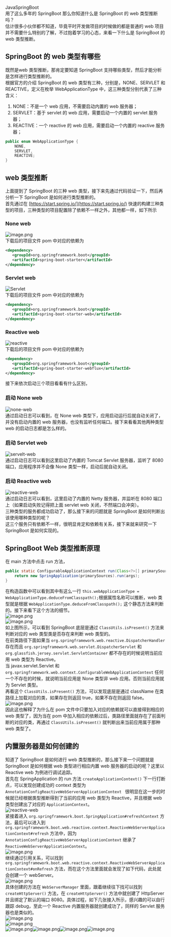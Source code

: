 JavaSpringBoot<br />用了这么多年的 SpringBoot 那么你知道什么是 SpringBoot 的 web 类型推断吗？<br />估计很多小伙伴都不知道，毕竟平时开发做项目的时候做的都是普通的 web 项目并不需要什么特别的了解，不过抱着学习的心态，来看一下什么是 SpringBoot 的 web 类型推断。
<a name="tZETv"></a>
## SpringBoot 的 web 类型有哪些
既然是web 类型推断，那肯定要知道 SpringBoot 支持哪些类型，然后才能分析是怎样进行类型推断的。<br />根据官方的介绍 SpringBoot 的 web 类型有三种，分别是，NONE、SERVLET 和 REACTIVE，定义在枚举 WebApplicationType 中，这三种类型分别代表了三种含义：

1. NONE：不是一个 web 应用，不需要启动内置的 web 服务器；
2. SERVLET：基于 servlet 的 web 应用，需要启动一个内置的 servlet 服务器；
3. REACTIVE：一个 reactive 的 web 应用，需要启动一个内置的 reactive 服务器；
```java
public enum WebApplicationType {
    NONE,
    SERVLET,
    REACTIVE;
}
```
<a name="Vqvx8"></a>
## web 类型推断
上面提到了 SpringBoot 的三种 web 类型，接下来先通过代码验证一下，然后再分析一下 SpringBoot 是如何进行类型推断的。<br />首先通过在 [https://start.spring.io/](https://start.spring.io/) 快速的构建三种类型的项目，三种类型的项目配置除了依赖不一样之外，其他都一样，如下所示
<a name="tpiSm"></a>
### None web
![image.png](https://cdn.nlark.com/yuque/0/2022/png/396745/1672032268028-5c361855-6168-4e09-9e31-1192923e4fd1.png#averageHue=%23f8f8f8&clientId=u6ef458aa-ce97-4&from=paste&height=713&id=uab4d8aa4&originHeight=1783&originWidth=3790&originalType=binary&ratio=1&rotation=0&showTitle=false&size=218478&status=done&style=shadow&taskId=u2bd3158a-fe6c-4568-9609-3b29a323b86&title=&width=1516)<br />下载后的项目文件 pom 中对应的依赖为
```xml
<dependency>
   <groupId>org.springframework.boot</groupId>
   <artifactId>spring-boot-starter</artifactId>
</dependency>
```
<a name="oqkOG"></a>
### Servlet web
![Servlet](https://cdn.nlark.com/yuque/0/2022/png/396745/1672032319221-8bf628d7-d0b4-4e97-b3a6-eef2e15a72ff.png#averageHue=%23f7f7f7&clientId=u6ef458aa-ce97-4&from=paste&height=713&id=u1d2e06d1&originHeight=1783&originWidth=3781&originalType=binary&ratio=1&rotation=0&showTitle=true&size=251100&status=done&style=shadow&taskId=u73fb3dee-4775-41c2-987f-06ab393785a&title=Servlet&width=1512.4 "Servlet")<br />下载后的项目文件 pom 中对应的依赖为
```xml
<dependency>
   <groupId>org.springframework.boot</groupId>
   <artifactId>spring-boot-starter-web</artifactId>
</dependency>
```
<a name="Hk3FT"></a>
### Reactive web
![reactive](https://cdn.nlark.com/yuque/0/2022/png/396745/1672032374032-e2b6e47b-de53-41ed-90be-7b0b410f8ddd.png#averageHue=%23f7f7f7&clientId=u6ef458aa-ce97-4&from=paste&height=713&id=ub4ede88a&originHeight=1783&originWidth=3789&originalType=binary&ratio=1&rotation=0&showTitle=true&size=242389&status=done&style=shadow&taskId=u2b0ab4f7-36d1-4bf2-9a37-adbed5a5bfc&title=reactive&width=1515.6 "reactive")<br />下载后的项目文件 pom 中对应的依赖为
```xml
<dependency>
   <groupId>org.springframework.boot</groupId>
   <artifactId>spring-boot-starter-webflux</artifactId>
</dependency>
```
接下来依次启动三个项目看看有什么区别，
<a name="zEuOw"></a>
### 启动 None web
![none-web](https://cdn.nlark.com/yuque/0/2022/png/396745/1672032943370-f5de8662-4de0-4786-9e8d-239cf072f9fe.png#averageHue=%23f9f9f9&clientId=u6ef458aa-ce97-4&from=paste&height=412&id=u665853f2&originHeight=1031&originWidth=3763&originalType=binary&ratio=1&rotation=0&showTitle=true&size=254642&status=done&style=shadow&taskId=uee58e0f1-5b84-405d-97e8-69c23b0f8de&title=none-web&width=1505.2 "none-web")<br />通过启动日志可以看到，在 None web 类型下，应用启动运行后就自动关闭了，并没有启动内置的 web 服务器，也没有监听任何端口。接下来看看其他两种类型 web 的启动日志都是怎么样的。
<a name="Q9sqj"></a>
### 启动 Servlet web
![servelt-web](https://cdn.nlark.com/yuque/0/2022/png/396745/1672032984626-b01b666c-e040-4499-b60f-cad8334a4089.png#averageHue=%23f9f8f8&clientId=u6ef458aa-ce97-4&from=paste&height=426&id=ua3c3d510&originHeight=1066&originWidth=3727&originalType=binary&ratio=1&rotation=0&showTitle=true&size=274552&status=done&style=shadow&taskId=u197e686a-1f22-462c-9846-100ae00ac28&title=servelt-web&width=1490.8 "servelt-web")<br />通过启动日志可以看到这里启动了内置的 Tomcat Servlet 服务器，监听了 8080 端口，应用程序并不会像 None 类型一样，启动后就自动关闭。
<a name="Qcp4l"></a>
### 启动 Reactive web
![reactive-web](https://cdn.nlark.com/yuque/0/2022/png/396745/1672033041188-e1ecdae1-37b0-4d94-8ddd-2e67af965696.png#averageHue=%23fbfafa&clientId=u6ef458aa-ce97-4&from=paste&height=410&id=uf085b747&originHeight=1024&originWidth=3359&originalType=binary&ratio=1&rotation=0&showTitle=true&size=161829&status=done&style=shadow&taskId=u3c151253-488d-4c31-a0a7-64379e349c2&title=reactive-web&width=1343.6 "reactive-web")<br />通过启动日志可以看到，这里启动了内置的 Netty 服务器，并监听在 8080 端口上（如果启动失败记得把上面 servlet web 关闭，不然端口会冲突）。<br />三种类型的服务都成功启动了，那么接下来的问题就是 SpringBoot 是如何判断出该使用哪种类型的呢？<br />这三个服务只有依赖不一样，很明显肯定和依赖有关系，接下来就来研究一下 SpringBoot 是如何实现的。
<a name="UFl4s"></a>
## SpringBoot Web 类型推断原理
在 main 方法中点击 run 方法，
```java
public static ConfigurableApplicationContext run(Class<?>[] primarySources, String[] args) {
    return new SpringApplication(primarySources).run(args);
}
```
在构造函数中可以看到其中有这么一行 `this.webApplicationType = WebApplicationType.deduceFromClasspath();`根据属性名称可以推断，web 类型就是根据 `WebApplicationType.deduceFromClasspath();` 这个静态方法来判断的。接下来看下这个方法的细节。<br />![image.png](https://cdn.nlark.com/yuque/0/2022/png/396745/1672033179821-b4199977-ef6e-4266-a7da-01248e973008.png#averageHue=%23fbfbfa&clientId=u6ef458aa-ce97-4&from=paste&height=486&id=u392aed82&originHeight=1215&originWidth=3489&originalType=binary&ratio=1&rotation=0&showTitle=false&size=475916&status=done&style=shadow&taskId=ufba785f4-074e-4fc8-b5e4-68282ebc4e7&title=&width=1395.6)<br />![image.png](https://cdn.nlark.com/yuque/0/2022/png/396745/1672033218600-236df570-be4c-45af-b083-4fe991334e0d.png#averageHue=%23fcfcfb&clientId=u6ef458aa-ce97-4&from=paste&height=678&id=u8981f8e6&originHeight=1695&originWidth=3616&originalType=binary&ratio=1&rotation=0&showTitle=false&size=476801&status=done&style=shadow&taskId=ub5751ba8-0646-4fa4-a490-d8aa5f7e434&title=&width=1446.4)<br />如上图所示，可以看到 SpringBoot 底层是通过 `ClassUtils.isPresent()` 方法来判断对应的 web 类型类是否存在来判断 web 类型的。<br />在前类路径下面如果当 `org.springframework.web.reactive.DispatcherHandler` 存在而且 `org.springframework.web.servlet.DispatcherServlet` 和 `org.glassfish.jersey.servlet.ServletContainer` 都不存在的时候说明当前应用 web 类型为 Reactive。<br />当 javax.servlet.Servlet 和 `org.springframework.web.context.ConfigurableWebApplicationContext` 任何一个不存在的时候，就说明当前应用是 None 类型非 web 应用。否则当前应用就为 Servlet 类型。<br />再看这个 `ClassUtils.isPresent()` 方法，可以发现底层是通过 className 在类路径上加载对应的类，如果存在则返回 true，如果不存在则返回 false。![image.png](https://cdn.nlark.com/yuque/0/2022/png/396745/1672033255840-ca950974-af4e-4dcc-8363-e7b31c8f833f.png#averageHue=%23fdfcfa&clientId=u6ef458aa-ce97-4&from=paste&height=242&id=u09984973&originHeight=606&originWidth=3503&originalType=binary&ratio=1&rotation=0&showTitle=false&size=130736&status=done&style=shadow&taskId=u68fbde56-6193-4caa-9ea4-ae8c188c1db&title=&width=1401.2)<br />因此这也解释了为什么在 pom 文件中只要加入对应的依赖就可以直接得到相应的 web 类型了，因为当在 pom 中加入相应的依赖过后，类路径里面就存在了前面判断的对应的类，再通过 `ClassUtils.isPresent()` 就判断出来当前应用属于那种 web 类型了。
<a name="TiaAA"></a>
## 内置服务器是如何创建的
知道了 SpringBoot 是如何进行 web 类型推断的，那么接下来一个问题就是 SpringBoot 是如何根据 web 类型进行相应内置 web 服务器的启动的呢？这里以 Reactive web 为例进行调试追踪。<br />首先在 SpringApplication 的 run 方法 `createApplicationContext()` 下一行打断点，可以发现创建成功的 context 类型为 `AnnotationConfigReactiveWebServerApplicationContext ` 很明显在这一步的时候就已经根据类型推断得到了当前的应用 web 类型为 Reactive，并且根据 web 类型创建出了对应的 `ApplicationContext`。<br />![reactive-web](https://cdn.nlark.com/yuque/0/2022/png/396745/1672033397917-eece77a1-be06-4f0d-8668-6d0ac0fd1f06.png#averageHue=%23f7f5f4&clientId=u6ef458aa-ce97-4&from=paste&height=563&id=u48bd0a21&originHeight=1407&originWidth=3830&originalType=binary&ratio=1&rotation=0&showTitle=true&size=614433&status=done&style=shadow&taskId=uefe48d46-054a-494d-9bfa-7b461ed9f2d&title=reactive-web&width=1532 "reactive-web")<br />紧接着进入 `org.springframework.boot.SpringApplication#refreshContext` 方法，最后可以进入到 `org.springframework.boot.web.reactive.context.ReactiveWebServerApplicationContext#refresh` 方法中，因为 `AnnotationConfigReactiveWebServerApplicationContext`   继承了 `ReactiveWebServerApplicationContext`。<br />![image.png](https://cdn.nlark.com/yuque/0/2022/png/396745/1672033562864-45d53ac6-5f9d-4cf4-bf98-0f25f70aea2d.png#averageHue=%23fcfbfa&clientId=u6ef458aa-ce97-4&from=paste&height=141&id=u713489a5&originHeight=353&originWidth=2954&originalType=binary&ratio=1&rotation=0&showTitle=false&size=62331&status=done&style=shadow&taskId=uee669990-5d51-49a8-8b5f-67e90d91468&title=&width=1181.6)<br />继续通过引用关系，可以找到 `org.springframework.boot.web.reactive.context.ReactiveWebServerApplicationContext#onRefresh` 方法，而在这个方法里面就会发现了如下代码，此处就会创建一个 webServer。<br />![image.png](https://cdn.nlark.com/yuque/0/2022/png/396745/1672033642048-29bfd8de-a825-4cca-8f63-e9fcf9e7214a.png#averageHue=%23fdfdfd&clientId=u6ef458aa-ce97-4&from=paste&height=242&id=ubd1e6b67&originHeight=605&originWidth=3100&originalType=binary&ratio=1&rotation=0&showTitle=false&size=100770&status=done&style=shadow&taskId=u33bded63-71df-435d-8d3d-64c8eddb26a&title=&width=1240)<br />具体创建的方法在 `WebServerManager` 里面，跟着继续往下找可以找到 `createHttpServer()` 方法，在 `createHttpServer()` 方法中就创建了 HttpServer 并且绑定了默认的端口 8080。具体过程，如下几张接入所示，感兴趣的可以自行跟踪 debug，至此一个 Reactive 内置服务器就创建成功了，同样的 Servlet 服务器也是类似的。<br />![image.png](https://cdn.nlark.com/yuque/0/2022/png/396745/1672033717612-bfa5046b-ab97-4fa2-a357-702a78113016.png#averageHue=%23faf9f7&clientId=u6ef458aa-ce97-4&from=paste&height=394&id=ua4125999&originHeight=984&originWidth=3566&originalType=binary&ratio=1&rotation=0&showTitle=false&size=337947&status=done&style=shadow&taskId=ub9984e37-0719-401f-93b9-63ebb860c98&title=&width=1426.4)<br />![image.png](https://cdn.nlark.com/yuque/0/2022/png/396745/1672033980965-9c4ebc81-961e-466a-9d03-124e693dc516.png#averageHue=%23faf9f6&clientId=u6ef458aa-ce97-4&from=paste&height=174&id=u60bbd78c&originHeight=436&originWidth=3506&originalType=binary&ratio=1&rotation=0&showTitle=false&size=135596&status=done&style=shadow&taskId=ua25d413c-b98a-4977-9599-ae6a6278028&title=&width=1402.4)<br />![image.png](https://cdn.nlark.com/yuque/0/2022/png/396745/1672034033604-cd0e54af-9571-4660-b3cd-081611334fdf.png#averageHue=%23fcfbdf&clientId=u6ef458aa-ce97-4&from=paste&height=305&id=uddd19614&originHeight=763&originWidth=2656&originalType=binary&ratio=1&rotation=0&showTitle=false&size=208961&status=done&style=shadow&taskId=ucb0d5052-2fe1-4fc1-a4f9-31e35432d29&title=&width=1062.4)![image.png](https://cdn.nlark.com/yuque/0/2022/png/396745/1672034058091-dd5ad486-be04-48d5-9f93-ea23adfa105f.png#averageHue=%23faf9f6&clientId=u6ef458aa-ce97-4&from=paste&height=193&id=ue66213c7&originHeight=482&originWidth=3481&originalType=binary&ratio=1&rotation=0&showTitle=false&size=123394&status=done&style=shadow&taskId=u3757447a-832c-474d-ace6-7de0c30466c&title=&width=1392.4)![image.png](https://cdn.nlark.com/yuque/0/2022/png/396745/1672034083169-c198a5a4-f33b-446b-a94f-431c42c2adb1.png#averageHue=%23fbfaf9&clientId=u6ef458aa-ce97-4&from=paste&height=494&id=u258abd4b&originHeight=1235&originWidth=3502&originalType=binary&ratio=1&rotation=0&showTitle=false&size=296654&status=done&style=shadow&taskId=ua15a5c69-a7de-494c-9fd0-b5677777e59&title=&width=1400.8)![image.png](https://cdn.nlark.com/yuque/0/2022/png/396745/1672034130783-6687c374-ff5e-4621-b0c4-fa5bd7bf9f2c.png#averageHue=%23fcfbf7&clientId=u6ef458aa-ce97-4&from=paste&height=69&id=uba64f085&originHeight=173&originWidth=3213&originalType=binary&ratio=1&rotation=0&showTitle=false&size=22678&status=done&style=shadow&taskId=uec19c902-dce1-4dcf-a47b-69c36399ae1&title=&width=1285.2)
